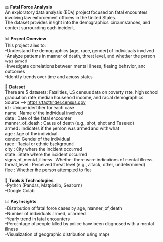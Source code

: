 ⚖️ **Fatal Force Analysis**<br>
An exploratory data analysis (EDA) project focused on fatal encounters involving law enforcement officers in the United States.<br> 
The dataset provides insight into the demographics, circumstances, and context surrounding each incident.<br>
<br>
📊 **Project Overview**<br>
This project aims to:<br>
-Understand the demographics (age, race, gender) of individuals involved<br>
-Analyze patterns in manner of death, threat level, and whether the person was armed<br>
-Investigate correlations between mental illness, fleeing behavior, and outcomes<br>
-Identify trends over time and across states<br>
<br>
🧾 **Dataset**<br> 
There are 5 datasets: Fatalities, US census data on poverty rate, high school graduation rate, median household income, and racial demographics.<br> 
Source --> https://factfinder.census.gov<br>
id    : Unique identifier for each case<br>
name  :	Name of the individual involved<br>
date  :	Date of the fatal encounter<br>
manner_of_death  : Cause of death (e.g., shot, shot and Tasered)<br>
armed : 	Indicates if the person was armed and with what<br>
age   :	Age of the individual<br>
gender:	Gender of the individual<br>
race  :	Racial or ethnic background<br>
city  :	City where the incident occurred<br>
state :	State where the incident occurred<br>
signs_of_mental_illness  :	Whether there were indications of mental illness<br>
threat_level  :	Perceived threat level (e.g., attack, other, undetermined)<br>
flee  :	Whether the person attempted to flee<br>
<br>
🔧 **Tools & Technologies**<br>
-Python (Pandas, Matplotlib, Seaborn)<br>
-Google Colab<br>
<br>
📈 **Key Insights**<br>
-Distribution of fatal force cases by age, manner_of_death<br>
-Number of individuals armed, unarmed<br>
-Yearly trend in fatal encounters<br>
-Percentage of people killed by police have been diagnosed with a mental illness<br>
-Visualization of geographic distribution using maps
